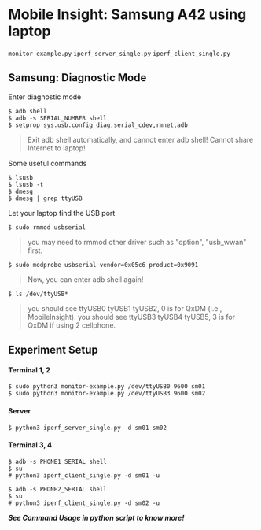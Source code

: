 # Mobile Insight: Samsung A42 using laptop
`monitor-example.py`
`iperf_server_single.py`
`iperf_client_single.py`

## Samsung: Diagnostic Mode
Enter diagnostic mode

    $ adb shell
    $ adb -s SERIAL_NUMBER shell
    $ setprop sys.usb.config diag,serial_cdev,rmnet,adb
> Exit adb shell automatically, and cannot enter adb shell!
> Cannot share Internet to laptop!


Some useful commands

    $ lsusb
    $ lsusb -t
    $ dmesg
    $ dmesg | grep ttyUSB


Let your laptop find the USB port

    $ sudo rmmod usbserial
> you may need to rmmod other driver such as "option", "usb_wwan" first.

    $ sudo modprobe usbserial vendor=0x05c6 product=0x9091
> Now, you can enter adb shell again!

    $ ls /dev/ttyUSB*
> you should see ttyUSB0 tyUSB1 tyUSB2, 0 is for QxDM (i.e., MobileInsight).
> you should see ttyUSB3 tyUSB4 tyUSB5, 3 is for QxDM if using 2 cellphone.

## Experiment Setup
#### Terminal 1, 2
    $ sudo python3 monitor-example.py /dev/ttyUSB0 9600 sm01
    $ sudo python3 monitor-example.py /dev/ttyUSB3 9600 sm02

#### Server
    $ python3 iperf_server_single.py -d sm01 sm02

#### Terminal 3, 4
    $ adb -s PHONE1_SERIAL shell
    $ su
    # python3 iperf_client_single.py -d sm01 -u

    $ adb -s PHONE2_SERIAL shell
    $ su
    # python3 iperf_client_single.py -d sm02 -u

***See Command Usage in python script to know more!***
